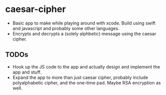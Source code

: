 # caesar-cipher
- Basic app to make while playing around with xcode. Build using swift and javascript and probably some other languages.
- Encrypts and decrypts a (solely alphbetic) message using the caesar cipher.

TODOs
-------------------
- Hook up the JS code to the app and actually design and implement the app and stuff.
- Expand the app to more than just caesar cipher, probably include polyalphabetic cipher, and the one-time pad. Maybe RSA encryption as well.
